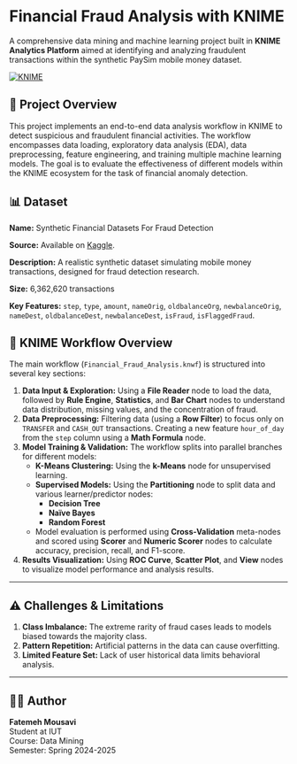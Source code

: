 # Financial Fraud Analysis with KNIME

A comprehensive data mining and machine learning project built in **KNIME Analytics Platform** aimed at identifying and analyzing fraudulent transactions within the synthetic PaySim mobile money dataset.

[![KNIME](https://img.shields.io/badge/Built%20with-KNIME-%230278C0?style=flat&logo=knime)](https://www.knime.com/)

## 📖 Project Overview

This project implements an end-to-end data analysis workflow in KNIME to detect suspicious and fraudulent financial activities. The workflow encompasses data loading, exploratory data analysis (EDA), data preprocessing, feature engineering, and training multiple machine learning models. The goal is to evaluate the effectiveness of different models within the KNIME ecosystem for the task of financial anomaly detection.

## 📊 Dataset

**Name:** Synthetic Financial Datasets For Fraud Detection

**Source:** Available on [Kaggle](https://www.kaggle.com/datasets/ealaxi/paysim1).

**Description:** A realistic synthetic dataset simulating mobile money transactions, designed for fraud detection research.

**Size:** 6,362,620 transactions

**Key Features:** `step`, `type`, `amount`, `nameOrig`, `oldbalanceOrg`, `newbalanceOrig`, `nameDest`, `oldbalanceDest`, `newbalanceDest`, `isFraud`, `isFlaggedFraud`.

## 🧩 KNIME Workflow Overview

The main workflow (`Financial_Fraud_Analysis.knwf`) is structured into several key sections:

1.  **Data Input & Exploration:** Using a **File Reader** node to load the data, followed by **Rule Engine**, **Statistics**, and **Bar Chart** nodes to understand data distribution, missing values, and the concentration of fraud.
2.  **Data Preprocessing:** Filtering data (using a **Row Filter**) to focus only on `TRANSFER` and `CASH_OUT` transactions. Creating a new feature `hour_of_day` from the `step` column using a **Math Formula** node.
3.  **Model Training & Validation:** The workflow splits into parallel branches for different models:
    *   **K-Means Clustering:** Using the **k-Means** node for unsupervised learning.
    *   **Supervised Models:** Using the **Partitioning** node to split data and various learner/predictor nodes:
        *   **Decision Tree**
        *   **Naïve Bayes**
        *   **Random Forest**
    *   Model evaluation is performed using **Cross-Validation** meta-nodes and scored using **Scorer** and **Numeric Scorer** nodes to calculate accuracy, precision, recall, and F1-score.
4.  **Results Visualization:** Using **ROC Curve**, **Scatter Plot**, and **View** nodes to visualize model performance and analysis results.

---

## ⚠️ Challenges & Limitations

1.  **Class Imbalance:** The extreme rarity of fraud cases leads to models biased towards the majority class.
2.  **Pattern Repetition:** Artificial patterns in the data can cause overfitting.
3.  **Limited Feature Set:** Lack of user historical data limits behavioral analysis.

---

## 🧑‍🎓 Author

**Fatemeh Mousavi**  
Student at IUT  
Course: Data Mining  
Semester: Spring 2024-2025
